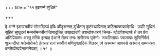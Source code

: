 +++
title = "११ इदमग्ने सुधितं"

+++

हे अग्ने इदमस्मदीयं सोमादिरूपं हविः कीदृशन्तत् दुर्धितात् दुष्टंस्थापितात् कठिनात्काष्ठादेरधि- उपरि सुधितं सुहितं सुष्ठुदत्तं मन्मनोमननीयात्प्रियादुचित् तवहृद्यादपि उशब्दोवधारणे चिच्छ- ब्दोऽपिशब्दार्थः ते तव प्रेयः अतिप्रियतमः अस्तु तत्किं इत्याह हेअग्ने तेतव तन्वः शरीरस्य घृतेनो- ज्ज्वलितायाः ज्वालायाः शुचिर्निर्मलं शुक्रन्दीप्तं यत्तेजोरोचते तेनसह रत्नं रमणीयं मणिमुक्तादिकं वितरन् त्वं अस्मभ्यं आवनसे अस्मान् सम्भजस्व वनतेर्व्यत्ययेनात्मनेपदम् ॥ ११ ॥